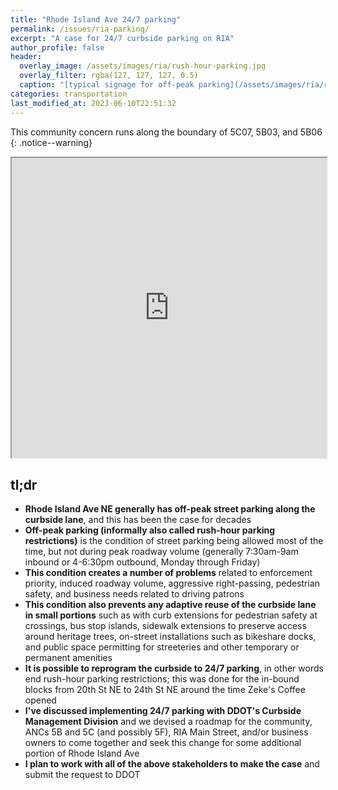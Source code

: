 ```yaml
---
title: "Rhode Island Ave 24/7 parking"
permalink: /issues/ria-parking/
excerpt: "A case for 24/7 curbside parking on RIA"
author_profile: false
header:
  overlay_image: /assets/images/ria/rush-hour-parking.jpg
  overlay_filter: rgba(127, 127, 127, 0.5)
  caption: "[typical signage for off-peak parking](/assets/images/ria/rush-hour-parking.jpg)"
categories: transportation
last_modified_at: 2023-06-10T22:51:32
---
```


This community concern runs along the boundary of 5C07, 5B03, and 5B06
{: .notice--warning}

<iframe src="https://www.google.com/maps/d/u/0/embed?mid=1aK4BShptY4Eb0_5pI9X60vibVW8LfCg&ehbc=2E312F" width="100%" height="480"></iframe>

## tl;dr
- **Rhode Island Ave NE generally has off-peak street parking along the curbside lane**, and this has been the case for decades
- **Off-peak parking (informally also called rush-hour parking restrictions)** is the condition of street parking being allowed most of the time, but not during peak roadway volume (generally 7:30am-9am inbound or 4-6:30pm outbound, Monday through Friday)
- **This condition creates a number of problems** related to enforcement priority, induced roadway volume, aggressive right-passing, pedestrian safety, and business needs related to driving patrons
- **This condition also prevents any adaptive reuse of the curbside lane in small portions** such as with curb extensions for pedestrian safety at crossings, bus stop islands, sidewalk extensions to preserve access around heritage trees, on-street installations such as bikeshare docks, and public space permitting for streeteries and other temporary or permanent amenities
- **It is possible to reprogram the curbside to 24/7 parking**, in other words end rush-hour parking restrictions; this was done for the in-bound blocks from 20th St NE to 24th St NE around the time Zeke's Coffee opened
- **I've discussed implementing 24/7 parking with DDOT's Curbside Management Division** and we devised a roadmap for the community, ANCs 5B and 5C (and possibly 5F), RIA Main Street, and/or business owners to come together and seek this change for some additional portion of Rhode Island Ave
- **I plan to work with all of the above stakeholders to make the case** and submit the request to DDOT

<!--{% include_relative repeat-content/rush-hour-parking.md %}-->